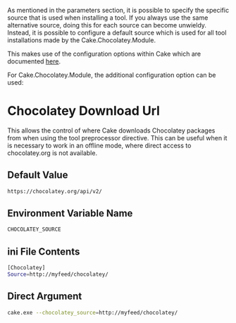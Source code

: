 As mentioned in the parameters section, it is possible to specify the specific source that is used when installing a tool.  If you always use the same alternative source, doing this for each source can become unwieldy.  Instead, it is possible to configure a default source which is used for all tool installations made by the Cake.Chocolatey.Module.

This makes use of the configuration options within Cake which are documented [here](http://cakebuild.net/docs/fundamentals/configuration).

For Cake.Chocolatey.Module, the additional configuration option can be used:

# Chocolatey Download Url

This allows the control of where Cake downloads Chocolatey packages from when using the tool preprocessor directive.  This can be useful when it is necessary to work in an offline mode, where direct access to chocolatey.org is not available.

## Default Value

```sh
https://chocolatey.org/api/v2/
```

## Environment Variable Name

```sh
CHOCOLATEY_SOURCE
```

## ini File Contents

```sh
[Chocolatey]
Source=http://myfeed/chocolatey/
```

## Direct Argument

```sh
cake.exe --chocolatey_source=http://myfeed/chocolatey/
```